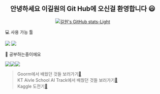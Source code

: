 <div align="center">
 
## 안녕하세요 이길원의 Git Hub에 오신걸 환영합니다 😃

 [![길원's GitHub stats-Light](https://github-readme-stats.vercel.app/api?username=ROADwon&show_icons=true&theme=default#gh-light-mode-only)](https://github.com/ROADwon/github-readme-stats#gh-light-mode-only)
</div> 
 
 :computer: 사용 가능 툴 
 
<a href="클릭시 이동할 링크" target="_blank"><img src="https://img.shields.io/badge/Python-3776AB?style=flat-square&logo=Python&logoColor=white"/></a> <a href="클릭시 이동할 링크" target="_blank"><img src="https://img.shields.io/badge/Arduino-00979D?style=flat-square&logo=Arduino&logoColor=white"/></a>

:pencil: 공부하는중이에요

<a href="클릭시 이동할 링크" target="_blank"><img src="https://img.shields.io/badge/Django-092E20?style=flat-square&logo=Django&logoColor=white"/></a><a href="클릭시 이동할 링크" target="_blank"><img src="https://img.shields.io/badge/TensorFlow-FF6F00?style=flat-square&logo=TensorFlow&logoColor=white"/></a><a href="클릭시 이동할 링크" target="_blank"><img src="https://img.shields.io/badge/PyTorch-EE4C2C?style=flat-square&logo=PyTorch&logoColor=white"/></a>


> Goorm에서 배웠던 것들 보러가기[🔖](https://github.com/ROADwon/Goorm_AI)  
> KT Aivle School AI Track에서 배웠던 것들 보러가기[🔖](https://github.com/ROADwon/Aivle_3rd)  
> Kaggle 도전기[:gun:](https://github.com/ROADwon/Kaggle_PUBG)

